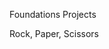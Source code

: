 <!-- This repository will hold all of the projects completed during The Odin Project course -->

Foundations Projects

Rock, Paper, Scissors